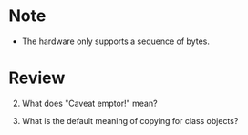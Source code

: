 # Note
- The hardware only supports a sequence of bytes.
# Review
2. What does "Caveat emptor!" mean?

2. What is the default meaning of copying for class objects?